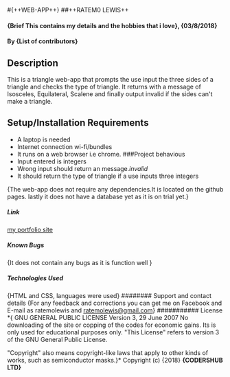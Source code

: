 #{++WEB-APP++}
##++RATEM0 LEWIS++
#### {Brief This contains my details and the hobbies that i love}, {03/8/2018}
#### By **{List of contributors}**
## Description
This is a triangle web-app that prompts the use input the three sides of a triangle and checks the type of triangle. It returns with a message of Isosceles, Equilateral, Scalene and finally output invalid if the sides can't make a triangle.
## Setup/Installation Requirements
* A laptop is needed
* Internet connection wi-fi/bundles
* It runs on a web browser i.e chrome.
###Project behavious
* Input entered is integers
* Wrong input should return an message.*invalid*
* It should return the type of triangle if a use inputs three integers

{The web-app  does not require any dependencies.It is located on the github pages. lastly it does not have a database yet as it is on trial yet.}
##### Link
[my portfolio site](https://ratemolewis.github.io/Triangle-Web-App/)
##### Known Bugs
{It does not contain any bugs as it is function well }
##### Technologies Used
{HTML and CSS,  languages were used}
######## Support and contact details
{For any feedback and corrections you can get me on Facebook and E-mail as ratemolewis and ratemolewis@gmail.com}
########### License
*{
                    GNU GENERAL PUBLIC LICENSE
                      Version 3, 29 June 2007
  No downloading of the site or copping of the codes for economic gains.
  Its is only used for educational purposes only.
  "This License" refers to version 3 of the GNU General Public License.

  "Copyright" also means copyright-like laws that apply to other kinds of
works, such as semiconductor masks.}*
Copyright (c) {2018} **{CODERSHUB LTD}**
